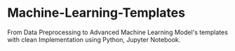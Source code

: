 # Machine-Learning-Templates
From Data Preprocessing to Advanced Machine Learning Model's templates with clean Implementation using Python, Jupyter Notebook.
